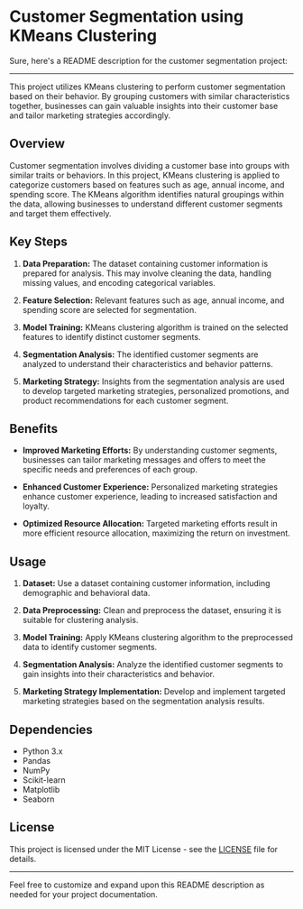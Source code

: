 # Customer Segmentation using KMeans Clustering
Sure, here's a README description for the customer segmentation project:

---

This project utilizes KMeans clustering to perform customer segmentation based on their behavior. By grouping customers with similar characteristics together, businesses can gain valuable insights into their customer base and tailor marketing strategies accordingly.

## Overview

Customer segmentation involves dividing a customer base into groups with similar traits or behaviors. In this project, KMeans clustering is applied to categorize customers based on features such as age, annual income, and spending score. The KMeans algorithm identifies natural groupings within the data, allowing businesses to understand different customer segments and target them effectively.

## Key Steps

1. **Data Preparation:** The dataset containing customer information is prepared for analysis. This may involve cleaning the data, handling missing values, and encoding categorical variables.

2. **Feature Selection:** Relevant features such as age, annual income, and spending score are selected for segmentation.

3. **Model Training:** KMeans clustering algorithm is trained on the selected features to identify distinct customer segments.

4. **Segmentation Analysis:** The identified customer segments are analyzed to understand their characteristics and behavior patterns.

5. **Marketing Strategy:** Insights from the segmentation analysis are used to develop targeted marketing strategies, personalized promotions, and product recommendations for each customer segment.

## Benefits

- **Improved Marketing Efforts:** By understanding customer segments, businesses can tailor marketing messages and offers to meet the specific needs and preferences of each group.
  
- **Enhanced Customer Experience:** Personalized marketing strategies enhance customer experience, leading to increased satisfaction and loyalty.

- **Optimized Resource Allocation:** Targeted marketing efforts result in more efficient resource allocation, maximizing the return on investment.

## Usage

1. **Dataset:** Use a dataset containing customer information, including demographic and behavioral data.

2. **Data Preprocessing:** Clean and preprocess the dataset, ensuring it is suitable for clustering analysis.

3. **Model Training:** Apply KMeans clustering algorithm to the preprocessed data to identify customer segments.

4. **Segmentation Analysis:** Analyze the identified customer segments to gain insights into their characteristics and behavior.

5. **Marketing Strategy Implementation:** Develop and implement targeted marketing strategies based on the segmentation analysis results.

## Dependencies

- Python 3.x
- Pandas
- NumPy
- Scikit-learn
- Matplotlib
- Seaborn

## License

This project is licensed under the MIT License - see the [LICENSE](LICENSE) file for details.

---

Feel free to customize and expand upon this README description as needed for your project documentation.
